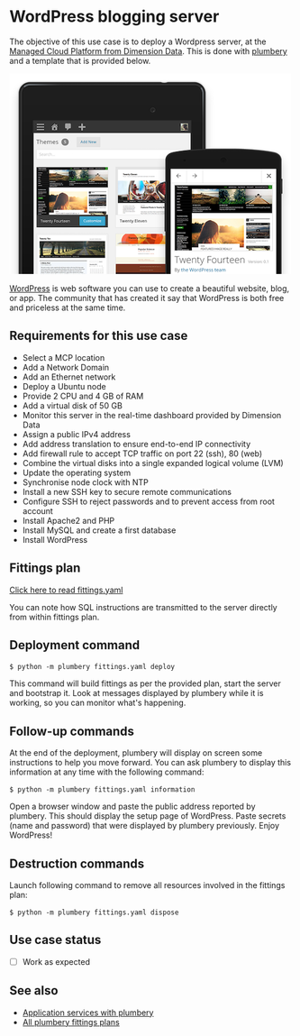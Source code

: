 # WordPress blogging server

The objective of this use case is to deploy a Wordpress server, at the [Managed Cloud Platform from Dimension Data](http://cloud.dimensiondata.com/eu/en/).
This is done with [plumbery](https://developer.dimensiondata.com/display/PLUM/Plumbery) and a template that is provided below.

![WordPress](wordpress.png)

[WordPress](https://wordpress.org/) is web software you can use to create a beautiful website, blog, or app.
The community that has created it say that WordPress is both free and priceless at the same time.

## Requirements for this use case

* Select a MCP location
* Add a Network Domain
* Add an Ethernet network
* Deploy a Ubuntu node
* Provide 2 CPU and 4 GB of RAM
* Add a virtual disk of 50 GB
* Monitor this server in the real-time dashboard provided by Dimension Data
* Assign a public IPv4 address
* Add address translation to ensure end-to-end IP connectivity
* Add firewall rule to accept TCP traffic on port 22 (ssh), 80 (web)
* Combine the virtual disks into a single expanded logical volume (LVM)
* Update the operating system
* Synchronise node clock with NTP
* Install a new SSH key to secure remote communications
* Configure SSH to reject passwords and to prevent access from root account
* Install Apache2 and PHP
* Install MySQL and create a first database
* Install WordPress

## Fittings plan

[Click here to read fittings.yaml](fittings.yaml)

You can note how SQL instructions are transmitted to the server
directly from within fittings plan.

## Deployment command

    $ python -m plumbery fittings.yaml deploy

This command will build fittings as per the provided plan, start the server
and bootstrap it. Look at messages displayed by plumbery while it is
working, so you can monitor what's happening.

## Follow-up commands

At the end of the deployment, plumbery will display on screen some instructions
to help you move forward. You can ask plumbery to display this information
at any time with the following command:

    $ python -m plumbery fittings.yaml information

Open a browser window and paste the public address reported by plumbery.
This should display the setup page of WordPress. Paste secrets (name and password)
that were displayed by plumbery previously. Enjoy WordPress!

## Destruction commands

Launch following command to remove all resources involved in the fittings plan:

    $ python -m plumbery fittings.yaml dispose

## Use case status

- [ ] Work as expected

## See also

- [Application services with plumbery](../)
- [All plumbery fittings plans](../../)

